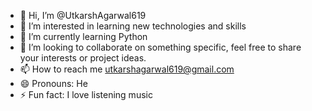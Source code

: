 - 👋 Hi, I’m @UtkarshAgarwal619
- 👀 I’m interested in learning new technologies and skills
- 🌱 I’m currently learning Python
- 💞️ I’m looking to collaborate on something specific, feel free to share your interests or project ideas.
- 📫 How to reach me utkarshagarwal619@gmail.com
- 😄 Pronouns: He
- ⚡ Fun fact: I love listening music

<!---
UtkarshAgarwal619/UtkarshAgarwal619 is a ✨ special ✨ repository because its `README.md` (this file) appears on your GitHub profile.
You can click the Preview link to take a look at your changes.
--->
